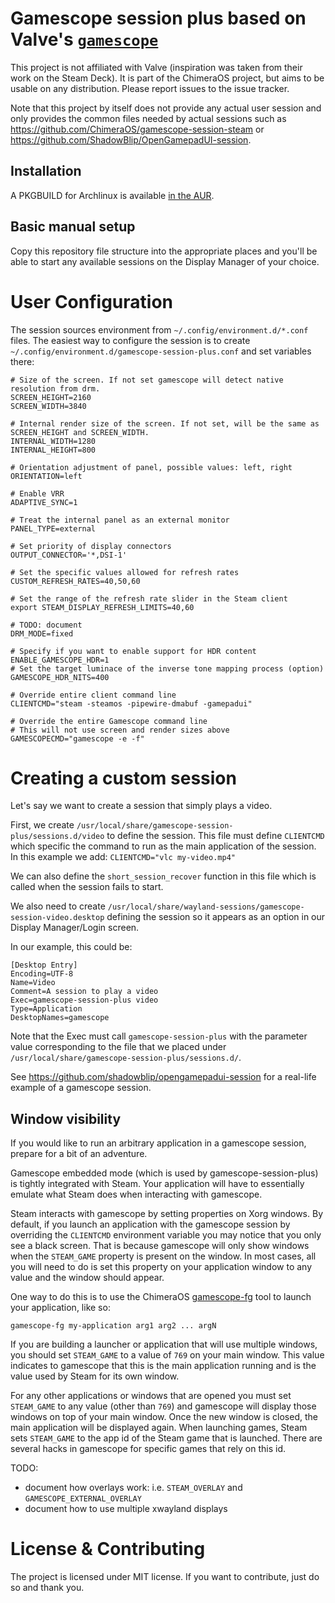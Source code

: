 # Gamescope session plus based on Valve's [`gamescope`](https://github.com/Plagman/gamescope)

This project is not affiliated with Valve (inspiration was taken from
their work on the Steam Deck). It is part of the ChimeraOS project, but
aims to be usable on any distribution. Please report issues to the issue tracker.

Note that this project by itself does not provide any actual user session and only provides the common
files needed by actual sessions such as https://github.com/ChimeraOS/gamescope-session-steam or https://github.com/ShadowBlip/OpenGamepadUI-session.

## Installation

A PKGBUILD for Archlinux is available [in the AUR](https://aur.archlinux.org/packages/gamescope-session-git).

## Basic manual setup

Copy this repository file structure into the appropriate places and you'll be
able to start any available sessions on the Display Manager of your choice.

# User Configuration

The session sources environment from `~/.config/environment.d/*.conf` files.
The easiest way to configure the session is to create `~/.config/environment.d/gamescope-session-plus.conf`
and set variables there:

```
# Size of the screen. If not set gamescope will detect native resolution from drm.
SCREEN_HEIGHT=2160
SCREEN_WIDTH=3840

# Internal render size of the screen. If not set, will be the same as SCREEN_HEIGHT and SCREEN_WIDTH.
INTERNAL_WIDTH=1280
INTERNAL_HEIGHT=800

# Orientation adjustment of panel, possible values: left, right
ORIENTATION=left

# Enable VRR
ADAPTIVE_SYNC=1

# Treat the internal panel as an external monitor
PANEL_TYPE=external

# Set priority of display connectors
OUTPUT_CONNECTOR='*,DSI-1'

# Set the specific values allowed for refresh rates
CUSTOM_REFRESH_RATES=40,50,60

# Set the range of the refresh rate slider in the Steam client
export STEAM_DISPLAY_REFRESH_LIMITS=40,60

# TODO: document
DRM_MODE=fixed

# Specify if you want to enable support for HDR content
ENABLE_GAMESCOPE_HDR=1
# Set the target luminace of the inverse tone mapping process (option)
GAMESCOPE_HDR_NITS=400

# Override entire client command line
CLIENTCMD="steam -steamos -pipewire-dmabuf -gamepadui"

# Override the entire Gamescope command line
# This will not use screen and render sizes above
GAMESCOPECMD="gamescope -e -f"
```

# Creating a custom session

Let's say we want to create a session that simply plays a video.

First, we create `/usr/local/share/gamescope-session-plus/sessions.d/video` to define the session.
This file must define `CLIENTCMD` which specific the command to run as the main application of the session.
In this example we add:
`CLIENTCMD="vlc my-video.mp4"`

We can also define the `short_session_recover` function in this file which is called when the session fails to start.

We also need to create `/usr/local/share/wayland-sessions/gamescope-session-video.desktop`
defining the session so it appears as an option in our Display Manager/Login screen.

In our example, this could be:
```
[Desktop Entry]
Encoding=UTF-8
Name=Video
Comment=A session to play a video
Exec=gamescope-session-plus video
Type=Application
DesktopNames=gamescope
```

Note that the Exec must call `gamescope-session-plus` with the parameter value corresponding to the file that we placed under `/usr/local/share/gamescope-session-plus/sessions.d/`.


See https://github.com/shadowblip/opengamepadui-session for a real-life example of a gamescope session.


## Window visibility

If you would like to run an arbitrary application in a gamescope session, prepare for a bit of an adventure.

Gamescope embedded mode (which is used by gamescope-session-plus) is tightly integrated with Steam. Your application will have to essentially emulate what Steam does when interacting with gamescope.

Steam interacts with gamescope by setting properties on Xorg windows. By default, if you launch an application with the gamescope session by overriding the `CLIENTCMD` environment variable you may notice that you only see a black screen. That is because gamescope will only show windows when the `STEAM_GAME` property is present on the window. In most cases, all you will need to do is set this property on your application window to any value and the window should appear.

One way to do this is to use the ChimeraOS [gamescope-fg](https://github.com/ChimeraOS/chimera/blob/master/bin/gamescope-fg) tool to launch your application, like so:

`gamescope-fg my-application arg1 arg2 ... argN`

If you are building a launcher or application that will use multiple windows, you should set `STEAM_GAME` to a value of `769` on your main window. This value indicates to gamescope that this is the main application running and is the value used by Steam for its own window.

For any other applications or windows that are opened you must set `STEAM_GAME` to any value (other than `769`) and gamescope will display those windows on top of your main window. Once the new window is closed, the main application will be displayed again. When launching games, Steam sets `STEAM_GAME` to the app id of the Steam game that is launched. There are several hacks in gamescope for specific games that rely on this id.

TODO:
 - document how overlays work: i.e. `STEAM_OVERLAY` and `GAMESCOPE_EXTERNAL_OVERLAY`
 - document how to use multiple xwayland displays


# License & Contributing

The project is licensed under MIT license. If you want to contribute,
just do so and thank you.
